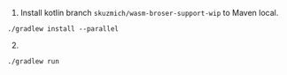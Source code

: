 1. Install kotlin branch `skuzmich/wasm-broser-support-wip` to Maven local.

```
./gradlew install --parallel
```

2.
```
./gradlew run
```
